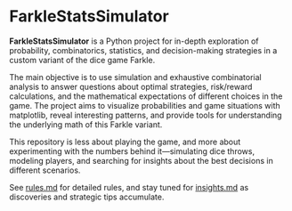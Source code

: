 # FarkleStatsSimulator

**FarkleStatsSimulator** is a Python project for in-depth exploration of probability, combinatorics, statistics, and decision-making strategies in a custom variant of the dice game Farkle.

The main objective is to use simulation and exhaustive combinatorial analysis to answer questions about optimal strategies, risk/reward calculations, and the mathematical expectations of different choices in the game. The project aims to visualize probabilities and game situations with matplotlib, reveal interesting patterns, and provide tools for understanding the underlying math of this Farkle variant.

This repository is less about playing the game, and more about experimenting with the numbers behind it—simulating dice throws, modeling players, and searching for insights about the best decisions in different scenarios.

See [rules.md](./rules.md) for detailed rules, and stay tuned for [insights.md](./insights.md) as discoveries and strategic tips accumulate.
